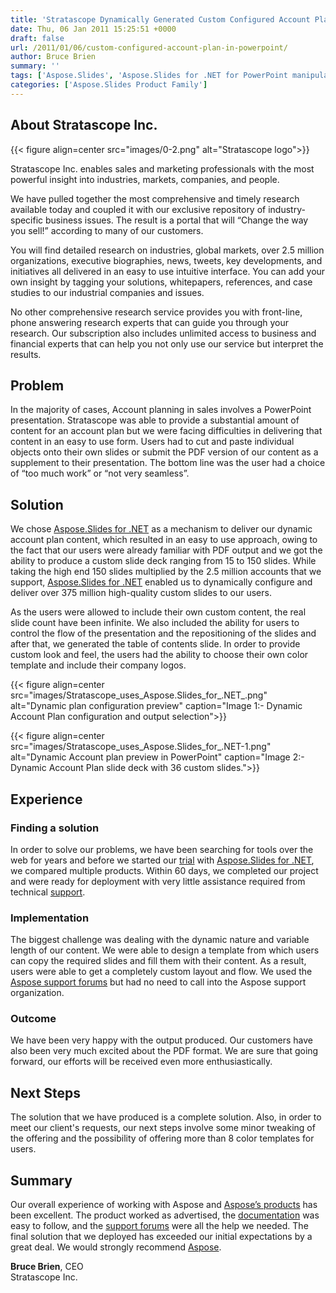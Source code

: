 ```yaml
---
title: 'Stratascope Dynamically Generated Custom Configured Account Plans in PowerPoint Presentations'
date: Thu, 06 Jan 2011 15:25:51 +0000
draft: false
url: /2011/01/06/custom-configured-account-plan-in-powerpoint/
author: Bruce Brien
summary: ''
tags: ['Aspose.Slides', 'Aspose.Slides for .NET for PowerPoint manipulation', 'Create PPT files on the fly', 'Create PPTX files dynamically', 'Dynamic PPTX generation', 'Dynamically generate PowerPoint presentations', 'Success Stories', 'Template PPT creation with Aspose.Slides for .NET']
categories: ['Aspose.Slides Product Family']
---
```


## About Stratascope Inc.



{{< figure align=center src="images/0-2.png" alt="Stratascope logo">}}


Stratascope Inc. enables sales and marketing professionals with the most powerful insight into industries, markets, companies, and people.

We have pulled together the most comprehensive and timely research available today and coupled it with our exclusive repository of industry-specific business issues. The result is a portal that will “Change the way you sell!” according to many of our customers.

You will find detailed research on industries, global markets, over 2.5 million organizations, executive biographies, news, tweets, key developments, and initiatives all delivered in an easy to use intuitive interface. You can add your own insight by tagging your solutions, whitepapers, references, and case studies to our industrial companies and issues.

No other comprehensive research service provides you with front-line, phone answering research experts that can guide you through your research. Our subscription also includes unlimited access to business and financial experts that can help you not only use our service but interpret the results.

## Problem

In the majority of cases, Account planning in sales involves a PowerPoint presentation. Stratascope was able to provide a substantial amount of content for an account plan but we were facing difficulties in delivering that content in an easy to use form. Users had to cut and paste individual objects onto their own slides or submit the PDF version of our content as a supplement to their presentation. The bottom line was the user had a choice of “too much work” or “not very seamless”.

## Solution

We chose [Aspose.Slides for .NET][1] as a mechanism to deliver our dynamic account plan content, which resulted in an easy to use approach, owing to the fact that our users were already familiar with PDF output and we got the ability to produce a custom slide deck ranging from 15 to 150 slides. While taking the high end 150 slides multiplied by the 2.5 million accounts that we support, [Aspose.Slides for .NET][2] enabled us to dynamically configure and deliver over 375 million high-quality custom slides to our users.

As the users were allowed to include their own custom content, the real slide count have been infinite. We also included the ability for users to control the flow of the presentation and the repositioning of the slides and after that, we generated the table of contents slide. In order to provide custom look and feel, the users had the ability to choose their own color template and include their company logos.



{{< figure align=center src="images/Stratascope_uses_Aspose.Slides_for_.NET_.png" alt="Dynamic plan configuration preview" caption="Image 1:- Dynamic Account Plan configuration and output selection">}}




{{< figure align=center src="images/Stratascope_uses_Aspose.Slides_for_.NET-1.png" alt="Dynamic Account plan preview in PowerPoint" caption="Image 2:- Dynamic Account Plan slide deck with 36 custom slides.">}}


## Experience

### **Finding a solution**

In order to solve our problems, we have been searching for tools over the web for years and before we started our [trial][3] with [Aspose.Slides for .NET][4], we compared multiple products. Within 60 days, we completed our project and were ready for deployment with very little assistance required from technical [support][5].

### **Implementation**

The biggest challenge was dealing with the dynamic nature and variable length of our content. We were able to design a template from which users can copy the required slides and fill them with their content. As a result, users were able to get a completely custom layout and flow. We used the [Aspose support forums][6] but had no need to call into the Aspose support organization.

### **Outcome**

We have been very happy with the output produced. Our customers have also been very much excited about the PDF format. We are sure that going forward, our efforts will be received even more enthusiastically.

## Next Steps

The solution that we have produced is a complete solution. Also, in order to meet our client's requests, our next steps involve some minor tweaking of the offering and the possibility of offering more than 8 color templates for users.

## Summary

Our overall experience of working with Aspose and [Aspose’s products][7] has been excellent. The product worked as advertised, the [documentation][8] was easy to follow, and the [support forums][9] were all the help we needed. The final solution that we deployed has exceeded our initial expectations by a great deal. We would strongly recommend [Aspose][10].

**Bruce Brien**, CEO  
Stratascope Inc.




[1]: https://products.aspose.com/slides/net
[2]: https://products.aspose.com/slides/net
[3]: https://downloads.aspose.com/slides/net
[4]: https://products.aspose.com/slides/net
[5]: https://forum.aspose.com/c/slides
[6]: https://forum.aspose.com/c/slides
[7]: https://products.aspose.com/
[8]: https://docs.aspose.com/display/slidesnet/Home
[9]: https://forum.aspose.com/c/slides
[10]: https://www.aspose.com/




